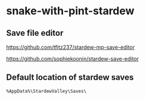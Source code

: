 # snake-with-pint-stardew

## Save file editor 
https://github.com/tfitz237/stardew-mp-save-editor

https://github.com/sophiekoonin/stardew-save-editor

## Default location of stardew saves
``%AppData%\StardewValley\Saves\``

